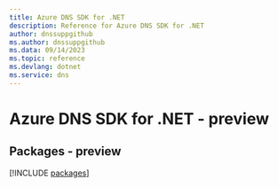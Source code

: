 ```yaml
---
title: Azure DNS SDK for .NET
description: Reference for Azure DNS SDK for .NET
author: dnssuppgithub
ms.author: dnssuppgithub
ms.data: 09/14/2023
ms.topic: reference
ms.devlang: dotnet
ms.service: dns
---
```

# Azure DNS SDK for .NET - preview
## Packages - preview
[!INCLUDE [packages](dns-index.md)]